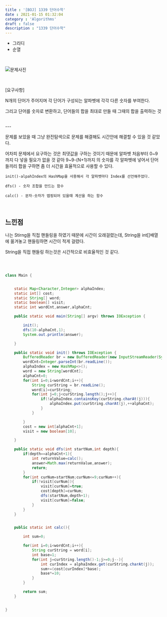 ```yaml
---
title : '[BOJ] 1339 단어수학'
date : 2021-01-15 01:32:04
category : 'Algorithms'
draft : false
description : "1339 단어수학"
---
```



* 그리디
* 순열


<br/>

![문제사진](https://user-images.githubusercontent.com/57346393/104619977-ce0c5380-56d1-11eb-986e-c731286abf7b.png)

<br/>

[요구사항]

N개의 단어가 주어지며 각 단어가 구성되는 알파벳에 각각 다른 숫자를 부여한다.

그리고 단어를 숫자로 변환하고, 단어들의 합을 최대로 만들 때 그때의 합을 출력하는 것

<br/>
---

문제를 보았을 때 그냥 완전탐색으로 문제를 해결해도 시간안에 해결할 수 있을 것 같았다. 

어차피 문제에서 요구하는 것은 최댓값을 구하는 것이기 때문에 알파벳 처음부터 0~9 까지 다 넣을 필요가 없을 것 같아 9~9-(N+1)까지 의 숫자를 각 알파벳에 넣어서 단어들끼리 합을 구하면 좀 더 시간을 효율적으로 사용할 수 있다.

 
`init()-alpahIndex의 HashMap을 사용해서 각 알파벳마다 Index를 선언해주었다.`

`dfs() - 숫자 조합을 만드는 함수`

`calc() - 문자-숫자가 맵핑되어 있을때 계산을 하는 함수`



<br/>

## 느낀점
나는 Stirng을 직접 핸들링을 하였기 때문에 시간이 오래걸렸는데, String을 int[]배열에 옮겨놓고 핸들링하면 시간이 적게 걸렸다. 

String을 직접 핸들링 하는것은 시간적으로 비효율적인 것 같다.

<br/>



```java

class Main {


    static Map<Character,Integer> alphaIndex;
    static int[] cost;
    static String[] word;
    static boolean[] visit;
    static int wordCnt,answer,alphaCnt;

    public static void main(String[] argv) throws IOException {

        init();
        dfs(10-alphaCnt,1);
        System.out.println(answer);

    }

    public static void init() throws IOException {
        BufferedReader br = new BufferedReader(new InputStreamReader(System.in));
        wordCnt=Integer.parseInt(br.readLine());
        alphaIndex = new HashMap<>();
        word = new String[wordCnt];
        alphaCnt=0;
        for(int i=0;i<wordCnt;i++){
            String curString = br.readLine();
            word[i]=curString;
            for(int j=0;j<curString.length();j++){
                if(!alphaIndex.containsKey(curString.charAt(j))){
                    alphaIndex.put(curString.charAt(j),++alphaCnt);
                }
            }

        }
        cost = new int[alphaCnt+1];
        visit = new boolean[10];

    }

    public static void dfs(int startNum,int depth){
        if(depth==alphaCnt+1){
            int returnValue=calc();
            answer=Math.max(returnValue,answer);
            return;
        }
        for(int curNum=startNum;curNum<=9;curNum++){
            if(!visit[curNum]){
                visit[curNum]=true;
                cost[depth]=curNum;
                dfs(startNum,depth+1);
                visit[curNum]=false;
            }
        }
    }


    public static int calc(){

        int sum=0;

        for(int i=0;i<wordCnt;i++){
            String curString = word[i];
            int base=1;
            for(int j=curString.length()-1;j>=0;j--){
                int curIndex = alphaIndex.get(curString.charAt(j));
                sum+=(cost[curIndex]*base);
                base*=10;
            }
        }

        return sum;
    }


}

```



